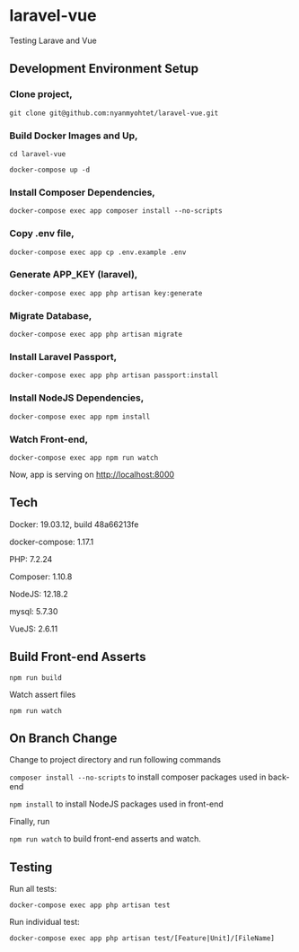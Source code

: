 # laravel-vue

Testing Larave and Vue

## Development Environment Setup

### Clone project,

`git clone git@github.com:nyanmyohtet/laravel-vue.git`

### Build Docker Images and Up,

`cd laravel-vue`

`docker-compose up -d`

### Install Composer Dependencies,

`docker-compose exec app composer install --no-scripts`

### Copy .env file,

`docker-compose exec app cp .env.example .env`

### Generate APP_KEY (laravel),

`docker-compose exec app php artisan key:generate`

### Migrate Database,

`docker-compose exec app php artisan migrate`

### Install Laravel Passport,

`docker-compose exec app php artisan passport:install`

### Install NodeJS Dependencies,

`docker-compose exec app npm install`

### Watch Front-end,

`docker-compose exec app npm run watch`

Now, app is serving on [http://localhost:8000](http://localhost:8000)

## Tech

Docker: 19.03.12, build 48a66213fe

docker-compose: 1.17.1

PHP: 7.2.24

Composer: 1.10.8

NodeJS: 12.18.2

mysql: 5.7.30

VueJS: 2.6.11

## Build Front-end Asserts

`npm run build`

Watch assert files

`npm run watch`

## On Branch Change

Change to project directory and run following commands

`composer install --no-scripts`
to install composer packages used in back-end

`npm install`
to install NodeJS packages used in front-end

Finally, run

`npm run watch` to build front-end asserts and watch.

## Testing

Run all tests:

`docker-compose exec app php artisan test`

Run individual test:

`docker-compose exec app php artisan test/[Feature|Unit]/[FileName]`
